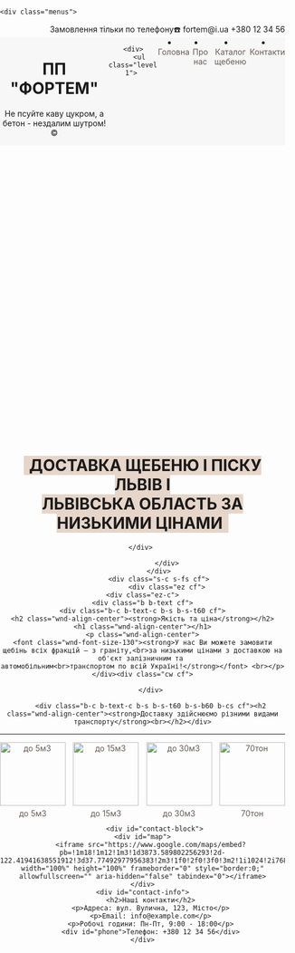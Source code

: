 <html class="no-js" prefix="og: https://ogp.me/ns#" lang="uk"> 
 <head> 
  <title>Щебінь гранітний – доставка у м. Львів. Низькі ціни. Купити пісок та відсів</title>   
  <link rel="stylesheet" type="text/css" href="style.css"> 
  
  <style> 
  body{ 
   margin:0; 
   padding:0; 
    box-sizing: border-box;
  } 
   .menuBlock{ 
    display:flex; 
    background: rgba( 245, 245, 245,0.67); 
    justify-content: space-around; 
     
 
   } 
   .bigBlockHeader{ 
   background-image:url('5d4b5e_480d8dd935734acb97dc8ebf11118b72 (3).webp'); 
   background-position: center center; 
   height:700px; 
   width:100%; 
   } 
    
   .textHeader{ 
   text-align:center; 
    
  
   } 
    
     .textHeader h1 span{ 
   background-color:rgba(195, 155, 124,0.4); 
   padding: 0 0.625rem; 
      text-transform: uppercase; 
 
   } 
   .level-1{ 
    display: flex; 
    text-transform: uppercase; 
          letter-spacing: 0; 
       content: "/"; 
                position: relative; 
                right: -0.625rem; 
   } 
       .menu-item{ 
    padding-right: 0 
       padding: 0 0.625rem; 
     
    } 
	
	:.menus{
    display: flex;
    flex-direction: row;
    justify-content: space-between;
    align-items: center;
    background-color: #d0d7e2;
}
.menus div ul{
    display: flex;
    padding: 50px;
}
.menus div ul li{
    padding-left: 20px;
    padding-right: 10px;
    list-style-type: none;
    text-transform: uppercase;
    font-family: Arial;
}
a{
    text-decoration: none;
    color: rgb(106, 88, 88);
}
.menus div ul li a:hover{
    color:black;
} 


.b-gal-w {
    display: flex;
    flex-wrap: wrap;
    justify-content: space-between;
}


.b-gal-item {
    width: 23%; /* Встановіть ширину, яка вам підходить */
    margin-bottom: 20px; /* Відстань між картинками */
    box-sizing: border-box;
}

/* Стилізація зображення в середині картинки */
.b-gal-img img {
    width: 100%;
    height: auto;
}


.b-gal-t {
    text-align: center;
    margin-top: 5px;
}


.b-hr-line {
    text-align: center;
}

.b-text-c {
    text-align: center;
	font-weight: bold;
}

 #contact-block {
            display: flex;
            justify-content: space-around;
            align-items: center;
            background-color: #f0f0f0;
            padding: 20px;
        }

        #map {
            width: 50%;
            height: 300px; /* Встановіть висоту карти за потребою */
            border: 1px solid #ccc;
            border-radius: 8px;
            overflow: hidden;
        }

        #contact-info {
            width: 40%;
            text-align: left;
        }

        #contact-info h2 {
            color: #333;
        }

        #contact-info p {
            color: #666;
            margin: 10px 0;
        }

        #phone {
            font-size: 1.5em;
            color: #333;
            margin-top: 10px;
        }


</style> 

	
	<div class="menus">
            
       
    
  
 </head> 
 <body> 
  <header> 
   <div align="right"> 
   <span class="lang">Замовлення тільки по телефону☎️</span> <span class="lang2"> fortem@i.ua <span class="lang2">+380 12 34 56</span> 
   </div> 
                        
   <div class="bigBlockHeader"> 
    <div class="menuBlock"> 
     <div> 
      <h1>ПП "ФОРТЕМ"</h1> 
      <p>Не псуйте каву цукром, а бетон - нездалим шутром! ©</p> 
     </div> 
	 
     <div> 
       <ul class="level-1"> 
  <li class="wnd-active   wnd-homepage"> 
   <a class="menu-item" href="E:\Пиріг Данило\22/index.html"><span class="menu-item-text">Головна</span><br> 
      </a> 
    
  </li><li> 
   <a class="menu-item" href=" E:\Пиріг Данило\22/pronas.html"><span class="menu-item-text">Про нас</span></a> 
    
  </li><li> 
   <a class="menu-item" href=" E:\Пиріг Данило\22/katalog.html"><span class="menu-item-text">Каталог щебеню</span></a> 
    
  </li><li> 
   <a class="menu-item" href=" E:\Пиріг Данило\22/kontaktu.html"><span class="menu-item-text">Контакти</span></a> 
    
  </li> 
 </ul> 
     </div> 
    </div> 
    <div class="textHeader"> 
     <h1><span>Доставка щебеню і піску Львів і <br>Львівська область за низькими цінами</span></h1> 
 
    </div> 
   </div> 
   </section><section class="s s-basic cf sc-ml wnd-background-pattern  wnd-w-narrow wnd-s-normal wnd-h-auto">
	<div class="s-w cf">
		<div class="s-o s-fs cf">
			<div class="s-bg cf">
				<div class="s-bg-l wnd-background-pattern  bgpos-center-center bgatt-scroll" style="background-image:url('https://d1di2lzuh97fh2.cloudfront.net/files/02/02e/02ei6g.png?ph=f926a5cd5d')">
                    
					
				</div>
			</div>
			<div class="s-c s-fs cf">
				<div class="ez cf">
	<div class="ez-c">
	<div class="b b-text cf">
	<div class="b-c b-text-c b-s b-s-t60 cf">
	<h2 class="wnd-align-center"><strong>Якість та ціна</strong></h2>
     <h1 class="wnd-align-center"></h1> 
    <p class="wnd-align-center">
    <font class="wnd-font-size-130"><strong>У нас Ви можете замовити щебінь всіх фракцій – з граніту,<br>за низькими цінами з доставкою на об'єкт залізничним та 
    автомобільним<br>транспортом по всій Україні!</strong></font> <br></p>
	</div><div class="cw cf">
	
		</div>
		
		<div class="b-c b-text-c b-s b-s-t60 b-s-b60 b-cs cf"><h2 class="wnd-align-center"><strong>Доставку здійснюємо різними видами транспорту</strong><br></h2></div>
</div><div class="b b-s b-hr-line line-auto">
	<hr class="line-style line-color">
</div><div class="b-gal b-gal-feed b-gal-grid b grid-4" id="wnd_PhotoGalleryBlock_62619">
	<div class="b-gal-w">
		<div class="b-gal-item wnd-orientation-landscape">
			<a class="b-gal-a litebox" data-litebox-group="gallery" data-litebox-text="до 5м3" href="https://f926a5cd5d.clvaw-cdnwnd.com/4a5e0224e99ab680958e7947cf2d4183/200000074-3048d30490/%D0%A1%D0%B5%D1%8F%D0%BD%D1%8B%D0%B9%20%D0%A9%D0%B5%D0%B1%D0%B5%D0%BD%D1%8C%20%D1%81%20%D0%94%D0%BE%D1%81%D1%82%D0%B0%D0%B2%D0%BA%D0%BE%D0%B9%20%D0%B7%D0%B0%202%20%D1%87%D0%B0%D1%81%D0%B0.00033733_311768.jpg?ph=f926a5cd5d" width="800" height="600">
				<div class="b-gal-img">
                    <div class="b-gal-img-transition">
                        <picture><source type="image/webp" srcset="https://f926a5cd5d.clvaw-cdnwnd.com/4a5e0224e99ab680958e7947cf2d4183/200000075-9663f96642/450/%D0%A1%D0%B5%D1%8F%D0%BD%D1%8B%D0%B9%20%D0%A9%D0%B5%D0%B1%D0%B5%D0%BD%D1%8C%20%D1%81%20%D0%94%D0%BE%D1%81%D1%82%D0%B0%D0%B2%D0%BA%D0%BE%D0%B9%20%D0%B7%D0%B0%202%20%D1%87%D0%B0%D1%81%D0%B0.00033733_311768.webp?ph=f926a5cd5d 450w, https://f926a5cd5d.clvaw-cdnwnd.com/4a5e0224e99ab680958e7947cf2d4183/200000075-9663f96642/700/%D0%A1%D0%B5%D1%8F%D0%BD%D1%8B%D0%B9%20%D0%A9%D0%B5%D0%B1%D0%B5%D0%BD%D1%8C%20%D1%81%20%D0%94%D0%BE%D1%81%D1%82%D0%B0%D0%B2%D0%BA%D0%BE%D0%B9%20%D0%B7%D0%B0%202%20%D1%87%D0%B0%D1%81%D0%B0.00033733_311768.webp?ph=f926a5cd5d 700w, https://f926a5cd5d.clvaw-cdnwnd.com/4a5e0224e99ab680958e7947cf2d4183/200000075-9663f96642/%D0%A1%D0%B5%D1%8F%D0%BD%D1%8B%D0%B9%20%D0%A9%D0%B5%D0%B1%D0%B5%D0%BD%D1%8C%20%D1%81%20%D0%94%D0%BE%D1%81%D1%82%D0%B0%D0%B2%D0%BA%D0%BE%D0%B9%20%D0%B7%D0%B0%202%20%D1%87%D0%B0%D1%81%D0%B0.00033733_311768.webp?ph=f926a5cd5d 800w" sizes="(min-width: 768px) calc(100vw * 0.2), (min-width: 320px) calc(100vw * 0.5), 100vw" ><img src="https://f926a5cd5d.clvaw-cdnwnd.com/4a5e0224e99ab680958e7947cf2d4183/200000074-3048d30490/%D0%A1%D0%B5%D1%8F%D0%BD%D1%8B%D0%B9%20%D0%A9%D0%B5%D0%B1%D0%B5%D0%BD%D1%8C%20%D1%81%20%D0%94%D0%BE%D1%81%D1%82%D0%B0%D0%B2%D0%BA%D0%BE%D0%B9%20%D0%B7%D0%B0%202%20%D1%87%D0%B0%D1%81%D0%B0.00033733_311768.jpg?ph=f926a5cd5d" alt="до 5м3" width="80" height="60" loading="lazy" ></picture>
                    </div>
                </div>
				<div class="b-gal-t"><span><span>до 5м3</span></span></div>
			</a>
		</div><div class="b-gal-item wnd-orientation-landscape">
			<a class="b-gal-a litebox" data-litebox-group="gallery" data-litebox-text="до 15м3" href="https://f926a5cd5d.clvaw-cdnwnd.com/4a5e0224e99ab680958e7947cf2d4183/200000070-45f1c45f1f/a731f0810a34ce832df861b8c18d3904.jpeg?ph=f926a5cd5d" width="45" height="38">
				<div class="b-gal-img">
                    <div class="b-gal-img-transition">
                        <picture><source type="image/webp" srcset="https://f926a5cd5d.clvaw-cdnwnd.com/4a5e0224e99ab680958e7947cf2d4183/200000071-1f3d61f3d9/450/a731f0810a34ce832df861b8c18d3904.webp?ph=f926a5cd5d 450w, https://f926a5cd5d.clvaw-cdnwnd.com/4a5e0224e99ab680958e7947cf2d4183/200000071-1f3d61f3d9/700/a731f0810a34ce832df861b8c18d3904.webp?ph=f926a5cd5d 490w, https://f926a5cd5d.clvaw-cdnwnd.com/4a5e0224e99ab680958e7947cf2d4183/200000071-1f3d61f3d9/a731f0810a34ce832df861b8c18d3904.webp?ph=f926a5cd5d 490w" sizes="(min-width: 768px) calc(100vw * 0.2), (min-width: 320px) calc(100vw * 0.5), 100vw" ><img src="https://f926a5cd5d.clvaw-cdnwnd.com/4a5e0224e99ab680958e7947cf2d4183/200000070-45f1c45f1f/a731f0810a34ce832df861b8c18d3904.jpeg?ph=f926a5cd5d" alt="до 15м3" width="490" height="382" loading="lazy" ></picture>
                    </div>
                </div>
				<div class="b-gal-t"><span><span>до 15м3</span></span></div>
			</a>
		</div><div class="b-gal-item wnd-orientation-landscape">
			<a class="b-gal-a litebox" data-litebox-group="gallery" data-litebox-text="до 30м3" href="https://f926a5cd5d.clvaw-cdnwnd.com/4a5e0224e99ab680958e7947cf2d4183/200000068-2515325155/%D0%BD%D0%BE%D0%BD%D0%BE.jpg?ph=f926a5cd5d" width="45" height="215">
				<div class="b-gal-img">
                    <div class="b-gal-img-transition">
                        <picture><source type="image/webp" srcset="https://f926a5cd5d.clvaw-cdnwnd.com/4a5e0224e99ab680958e7947cf2d4183/200000069-39df839dfb/450/%D0%BD%D0%BE%D0%BD%D0%BE.webp?ph=f926a5cd5d 323w, https://f926a5cd5d.clvaw-cdnwnd.com/4a5e0224e99ab680958e7947cf2d4183/200000069-39df839dfb/700/%D0%BD%D0%BE%D0%BD%D0%BE.webp?ph=f926a5cd5d 323w, https://f926a5cd5d.clvaw-cdnwnd.com/4a5e0224e99ab680958e7947cf2d4183/200000069-39df839dfb/%D0%BD%D0%BE%D0%BD%D0%BE.webp?ph=f926a5cd5d 323w" sizes="(min-width: 768px) calc(100vw * 0.2), (min-width: 320px) calc(100vw * 0.5), 100vw" ><img src="https://f926a5cd5d.clvaw-cdnwnd.com/4a5e0224e99ab680958e7947cf2d4183/200000068-2515325155/%D0%BD%D0%BE%D0%BD%D0%BE.jpg?ph=f926a5cd5d" alt="до 30м3" width="323" height="215" loading="lazy" ></picture>
                    </div>
                </div>
				<div class="b-gal-t"><span><span>до 30м3</span></span></div>
			</a>
		</div><div class="b-gal-item wnd-orientation-landscape">
			<a class="b-gal-a litebox" data-litebox-group="gallery" data-litebox-text="70тон" href="https://f926a5cd5d.clvaw-cdnwnd.com/4a5e0224e99ab680958e7947cf2d4183/200000104-a0c03a0c06/industry-railway-technology-1440x900-4.jpeg?ph=f926a5cd5d" width="40" height="50">
				<div class="b-gal-img">
                    <div class="b-gal-img-transition">
                        <picture><source type="image/webp" srcset="https://f926a5cd5d.clvaw-cdnwnd.com/4a5e0224e99ab680958e7947cf2d4183/200000105-ee386ee389/450/industry-railway-technology-1440x900-4.webp?ph=f926a5cd5d 448w, https://f926a5cd5d.clvaw-cdnwnd.com/4a5e0224e99ab680958e7947cf2d4183/200000105-ee386ee389/700/industry-railway-technology-1440x900-4.webp?ph=f926a5cd5d 448w, https://f926a5cd5d.clvaw-cdnwnd.com/4a5e0224e99ab680958e7947cf2d4183/200000105-ee386ee389/industry-railway-technology-1440x900-4.webp?ph=f926a5cd5d 448w" sizes="(min-width: 768px) calc(100vw * 0.2), (min-width: 320px) calc(100vw * 0.5), 100vw" ><img src="https://f926a5cd5d.clvaw-cdnwnd.com/4a5e0224e99ab680958e7947cf2d4183/200000104-a0c03a0c06/industry-railway-technology-1440x900-4.jpeg?ph=f926a5cd5d" alt="70тон" width="44" height="28" loading="lazy" ></picture>
                    </div>
                </div>
				<div class="b-gal-t"><span><span>70тон</span></span></div>
			</a>
		</div>
	</div>
          
		  
		  <div id="contact-block">
    <div id="map">
        <iframe src="https://www.google.com/maps/embed?pb=!1m18!1m12!1m3!1d3873.589802256293!2d-122.41941638551912!3d37.77492977956383!2m3!1f0!2f0!3f0!3m2!1i1024!2i768!4f13.1!3m3!1m2!1s0x808580893a5a7f97%3A0x6a2f78f2fb89c0bb!2sGolden%20Gate%20Bridge!5e0!3m2!1sen!2sus!4v1603959474510!5m2!1sen!2sus" width="100%" height="100%" frameborder="0" style="border:0;" allowfullscreen="" aria-hidden="false" tabindex="0"></iframe>
    </div>
    <div id="contact-info">
        <h2>Наші контакти</h2>
        <p>Адреса: вул. Вулична, 123, Місто</p>
        <p>Email: info@example.com</p>
        <p>Робочі години: Пн-Пт, 9:00 - 18:00</p>
        <div id="phone">Телефон: +380 12 34 56</div>
    </div>
</div>
		
  </header> 

  
 </body>
</html>

